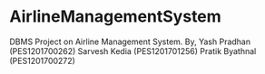 # AirlineManagementSystem
DBMS Project on Airline Management System.
By,
Yash Pradhan (PES1201700262)
Sarvesh Kedia (PES1201701256)
Pratik Byathnal (PES1201700272)
